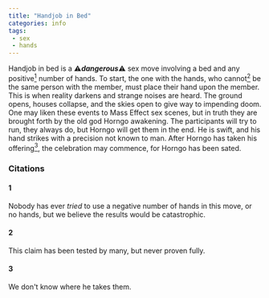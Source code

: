 ```yaml
---
title: "Handjob in Bed"
categories: info
tags:
 - sex
 - hands
---
```


Handjob in bed is a ⚠️***dangerous***⚠️ sex move involving a bed and any positive<a href=#1><sup>1</sup></a> number of hands.
To start, the one with the hands, who cannot<a href=#2><sup>2</sup></a> be the same person with the member, must place their hand upon the member.
This is when reality darkens and strange noises are heard.
The ground opens, houses collapse, and the skies open to give way to impending doom.
One may liken these events to Mass Effect sex scenes, but in truth they are brought forth by the old god Horngo awakening.
The participants will try to run, they always do, but Horngo will get them in the end.
He is swift, and his hand strikes with a precision not known to man.
After Horngo has taken his offering<a href=#3><sup>3</sup></a>, the celebration may commence, for Horngo has been sated.




### Citations

#### 1

Nobody has ever *tried* to use a negative number of hands in this move, or no hands, but we believe the results would be catastrophic.

#### 2

This claim has been tested by many, but never proven fully.

#### 3

We don't know where he takes them.
